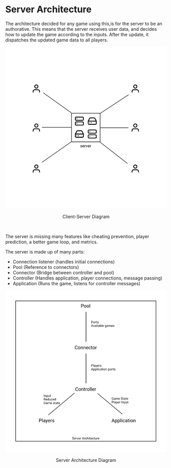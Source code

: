 # Server Architecture

The architecture decided for any game using this,is for the server to be an authorative. This means that the server receives user data, and decides how to update the game according to the inputs. After the update, it dispatches the updated game data to all players.

<div align="center">
  <img src="./assets/client-server.svg" alt="Client-Server Architecture"/>
</div>
<p align="center" style="text-align: center">
    Client-Server Diagram
</p>
<br/>

The server is missing many features like cheating prevention, player prediction, a better game loop, and metrics.

The server is made up of many parts:

- Connection listener (handles initial connections)
- Pool (Reference to connectors)
- Connector (Bridge between controller and pool)
- Controller (Handles application, player connections, message passing)
- Application (Runs the game, listens for controller messages)

<div align="center">
    <img src="./assets/server.svg" alt="Server Architecture"/>
</div>
<p align="center" style="text-align: center">
    Server Architecture Diagram
</p>
